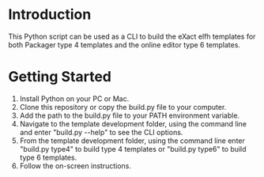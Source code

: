 # Introduction 
This Python script can be used as a CLI to build the eXact elfh templates for both Packager type 4 templates and the online editor type 6 templates.

# Getting Started
   
1.	Install Python on your PC or Mac.
2.	Clone this repository or copy the build.py file to your computer. 
3.	Add the path to the build.py file to your PATH environment variable.
4.	Navigate to the template development folder, using the command line and enter "build.py --help" to see the CLI options.
5.  From the template development folder, using the command line enter "build.py type4" to build type 4 templates or "build.py type6" to build type 6 templates.
6.  Follow the on-screen instructions.

